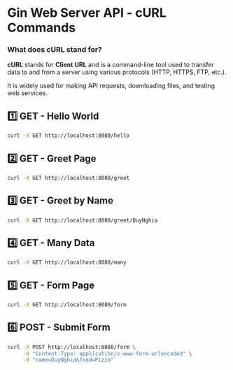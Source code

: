 # Gin Web Server API - cURL Commands

### **What does cURL stand for?**

**cURL** stands for **Client URL** and is a command-line tool used to transfer data to and from a server using various protocols (HTTP, HTTPS, FTP, etc.).

It is widely used for making API requests, downloading files, and testing web services.

## 1️⃣ GET - Hello World

```sh
curl -X GET http://localhost:8080/hello
```

## 2️⃣ GET - Greet Page

```sh
curl -X GET http://localhost:8080/greet
```

## 3️⃣ GET - Greet by Name

```sh
curl -X GET http://localhost:8080/greet/DuyNghia
```

## 4️⃣ GET - Many Data

```sh
curl -X GET http://localhost:8080/many
```

## 5️⃣ GET - Form Page

```sh
curl -X GET http://localhost:8080/form
```

## 6️⃣ POST - Submit Form

```sh
curl -X POST http://localhost:8080/form \
     -H "Content-Type: application/x-www-form-urlencoded" \
     -d "name=DuyNghia&food=Pizza"
```
